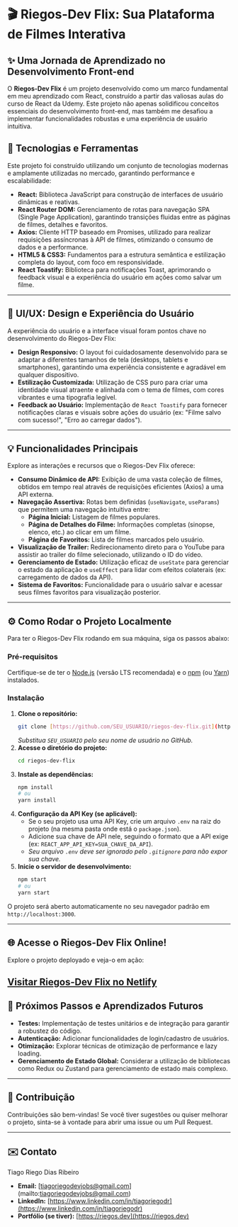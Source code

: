 # 🎬 Riegos-Dev Flix: Sua Plataforma de Filmes Interativa


## ✨ Uma Jornada de Aprendizado no Desenvolvimento Front-end

O **Riegos-Dev Flix** é um projeto desenvolvido como um marco fundamental em meu aprendizado com React, construído a partir das valiosas aulas do curso de React da Udemy. Este projeto não apenas solidificou conceitos essenciais do desenvolvimento front-end, mas também me desafiou a implementar funcionalidades robustas e uma experiência de usuário intuitiva.

## 🚀 Tecnologias e Ferramentas

Este projeto foi construído utilizando um conjunto de tecnologias modernas e amplamente utilizadas no mercado, garantindo performance e escalabilidade:

* **React:** Biblioteca JavaScript para construção de interfaces de usuário dinâmicas e reativas.
* **React Router DOM:** Gerenciamento de rotas para navegação SPA (Single Page Application), garantindo transições fluidas entre as páginas de filmes, detalhes e favoritos.
* **Axios:** Cliente HTTP baseado em Promises, utilizado para realizar requisições assíncronas à API de filmes, otimizando o consumo de dados e a performance.
* **HTML5 & CSS3:** Fundamentos para a estrutura semântica e estilização completa do layout, com foco em responsividade.
* **React Toastify:** Biblioteca para notificações Toast, aprimorando o feedback visual e a experiência do usuário em ações como salvar um filme.

---

## 🎨 UI/UX: Design e Experiência do Usuário

A experiência do usuário e a interface visual foram pontos chave no desenvolvimento do Riegos-Dev Flix:

* **Design Responsivo:** O layout foi cuidadosamente desenvolvido para se adaptar a diferentes tamanhos de tela (desktops, tablets e smartphones), garantindo uma experiência consistente e agradável em qualquer dispositivo.
* **Estilização Customizada:** Utilização de CSS puro para criar uma identidade visual atraente e alinhada com o tema de filmes, com cores vibrantes e uma tipografia legível.
* **Feedback ao Usuário:** Implementação de `React Toastify` para fornecer notificações claras e visuais sobre ações do usuário (ex: "Filme salvo com sucesso!", "Erro ao carregar dados").

---

## 💡 Funcionalidades Principais

Explore as interações e recursos que o Riegos-Dev Flix oferece:

* **Consumo Dinâmico de API:** Exibição de uma vasta coleção de filmes, obtidos em tempo real através de requisições eficientes (Axios) a uma API externa.
* **Navegação Assertiva:** Rotas bem definidas (`useNavigate`, `useParams`) que permitem uma navegação intuitiva entre:
    * **Página Inicial:** Listagem de filmes populares.
    * **Página de Detalhes do Filme:** Informações completas (sinopse, elenco, etc.) ao clicar em um filme.
    * **Página de Favoritos:** Lista de filmes marcados pelo usuário.
* **Visualização de Trailer:** Redirecionamento direto para o YouTube para assistir ao trailer do filme selecionado, utilizando o ID do vídeo.
* **Gerenciamento de Estado:** Utilização eficaz de `useState` para gerenciar o estado da aplicação e `useEffect` para lidar com efeitos colaterais (ex: carregamento de dados da API).
* **Sistema de Favoritos:** Funcionalidade para o usuário salvar e acessar seus filmes favoritos para visualização posterior.

---

## ⚙️ Como Rodar o Projeto Localmente

Para ter o Riegos-Dev Flix rodando em sua máquina, siga os passos abaixo:

### Pré-requisitos

Certifique-se de ter o [Node.js](https://nodejs.org/en/) (versão LTS recomendada) e o [npm](https://www.npmjs.com/) (ou [Yarn](https://yarnpkg.com/)) instalados.

### Instalação

1.  **Clone o repositório:**
    ```bash
    git clone [https://github.com/SEU_USUARIO/riegos-dev-flix.git](https://github.com/SEU_USUARIO/riegos-dev-flix.git)
    ```
    *Substitua `SEU_USUARIO` pelo seu nome de usuário no GitHub.*
2.  **Acesse o diretório do projeto:**
    ```bash
    cd riegos-dev-flix
    ```
3.  **Instale as dependências:**
    ```bash
    npm install
    # ou
    yarn install
    ```
4.  **Configuração da API Key (se aplicável):**
    * Se o seu projeto usa uma API Key, crie um arquivo `.env` na raiz do projeto (na mesma pasta onde está o `package.json`).
    * Adicione sua chave de API nele, seguindo o formato que a API exige (ex: `REACT_APP_API_KEY=SUA_CHAVE_DA_API`).
    * *Seu arquivo `.env` deve ser ignorado pelo `.gitignore` para não expor sua chave.*
5.  **Inicie o servidor de desenvolvimento:**
    ```bash
    npm start
    # ou
    yarn start
    ```

O projeto será aberto automaticamente no seu navegador padrão em `http://localhost:3000`.

---

## 🌐 Acesse o Riegos-Dev Flix Online!

Explore o projeto deployado e veja-o em ação:

[**Visitar Riegos-Dev Flix no Netlify**](https://riegos-dev-flix.netlify.app/)
---

## 🚀 Próximos Passos e Aprendizados Futuros

* **Testes:** Implementação de testes unitários e de integração para garantir a robustez do código.
* **Autenticação:** Adicionar funcionalidades de login/cadastro de usuários.
* **Otimização:** Explorar técnicas de otimização de performance e lazy loading.
* **Gerenciamento de Estado Global:** Considerar a utilização de bibliotecas como Redux ou Zustand para gerenciamento de estado mais complexo.

---

## 🤝 Contribuição

Contribuições são bem-vindas! Se você tiver sugestões ou quiser melhorar o projeto, sinta-se à vontade para abrir uma issue ou um Pull Request.

---

## ✉️ Contato

Tiago Riego Dias Ribeiro
* **Email:** [tiagoriegodevjobs@gmail.com] (mailto:tiagoriegodevjobs@gmail.com)
* **LinkedIn:** [https://www.linkedin.com/in/tiagoriegodr](https://www.linkedin.com/in/tiagoriegodr)
* **Portfólio (se tiver):** [https://riegos.dev](https://riegos.dev)
